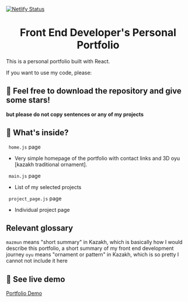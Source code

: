 [![Netlify Status](https://api.netlify.com/api/v1/badges/2576276a-5131-4c38-a91b-90b485d3a453/deploy-status)](https://app.netlify.com/sites/anapimolodec/deploys)
<h1 align="center">
  Front End Developer's Personal Portfolio 
</h1>

This is a personal portfolio built with React. 

If you want to use my code, please:
## 🚀 Feel free to download the repository and give some stars!

  **but please do not copy sentences or any of my projects**


## 🧐 What's inside?

``` home.js``` page
- Very simple homepage of the portfolio with contact links and 3D oyu [kazakh traditional ornament].

``` main.js``` page
- List of my selected projects

``` project_page.js``` page
- Individual project page

## Relevant glossary
```mazmun``` means "short summary" in Kazakh, which is basically how I would describe this portfolio, a short summary of my front end development journey
```oyu``` means "ornament or pattern" in Kazakh, which is so pretty I cannot not include it here

## 💫 See live demo

[Portfolio Demo](https://anapimolodec.netlify.app/)
